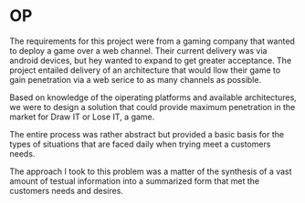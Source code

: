 # OP
The requirements for this project were from a gaming company that wanted to deploy a game over a web channel.
Their current delivery was via android devices, but hey wanted to expand to get greater acceptance.
The project entailed delivery of an architecture that would llow their game to gain penetration via
a web serice to as many channels as possible.

Based on knowledge of the oiperating platforms and available architectures, we were to design
a solution that could provide maximum penetration in the market for Draw IT or Lose IT, a game.

The entire process was rather abstract but provided a basic basis for the types of situations that are faced
daily when trying meet a customers needs.

The approach I took to this problem was a matter of the synthesis of a vast amount of testual information
into a summarized form that met the customers needs and desires.
